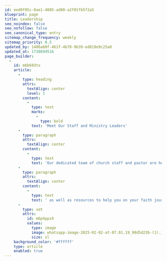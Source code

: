 ```yaml
---
id: eed0f05c-0ae1-4085-ad80-a2f01fb5f2a5
blueprint: page
title: Leadership
seo_noindex: false
seo_nofollow: false
seo_canonical_type: entry
sitemap_change_frequency: weekly
sitemap_priority: 0.5
updated_by: 1406a60f-461f-4b70-9b39-ed819e9c25a0
updated_at: 1738694516
page_builder:
  -
    id: m6b693tx
    article:
      -
        type: heading
        attrs:
          textAlign: center
          level: 1
        content:
          -
            type: text
            marks:
              -
                type: bold
            text: 'Meet Our Staff and Ministry Leaders'
      -
        type: paragraph
        attrs:
          textAlign: center
        content:
          -
            type: text
            text: 'Our dedicated team of church staff and pastor are here to provide spiritual guidance and support,'
      -
        type: paragraph
        attrs:
          textAlign: center
        content:
          -
            type: text
            text: ' as well as resources to help you on your faith journey.'
      -
        type: set
        attrs:
          id: m6p4ppz4
          values:
            type: image
            image: whatsapp-image-2025-02-02-at-07.01.19_98d5d23b-(1).jpg
            size: xl
    background_color: '#ffffff'
    type: article
    enabled: true
---
```

